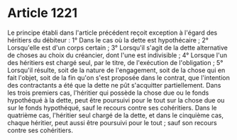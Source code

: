 # Article 1221

Le principe établi dans l'article précédent reçoit exception à l'égard des héritiers du débiteur :   1° Dans le cas où la dette est hypothécaire ;   2° Lorsqu'elle est d'un corps certain ;   3° Lorsqu'il s'agit de la dette alternative de choses au choix du créancier, dont l'une est indivisible ;   4° Lorsque l'un des héritiers est chargé seul, par le titre, de l'exécution de l'obligation ;   5° Lorsqu'il résulte, soit de la nature de l'engagement, soit de la chose qui en fait l'objet, soit de la fin qu'on s'est proposée dans le contrat, que l'intention des contractants a été que la dette ne pût s'acquitter partiellement.   Dans les trois premiers cas, l'héritier qui possède la chose due ou le fonds hypothéqué à la dette, peut être poursuivi pour le tout sur la chose due ou sur le fonds hypothéqué, sauf le recours contre ses cohéritiers. Dans le quatrième cas, l'héritier seul chargé de la dette, et dans le cinquième cas, chaque héritier, peut aussi être poursuivi pour le tout ; sauf son recours contre ses cohéritiers.